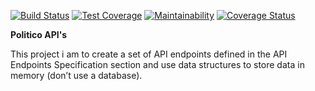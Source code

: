 [![Build Status](https://travis-ci.org/Arrotech/Politico_Api.svg?branch=develop)](https://travis-ci.org/Arrotech/Politico_Api) [![Test Coverage](https://api.codeclimate.com/v1/badges/a99a88d28ad37a79dbf6/test_coverage)](https://codeclimate.com/github/codeclimate/codeclimate/test_coverage) [![Maintainability](https://api.codeclimate.com/v1/badges/a99a88d28ad37a79dbf6/maintainability)](https://codeclimate.com/github/codeclimate/codeclimate/maintainability) [![Coverage Status](https://coveralls.io/repos/github/Arrotech/Politico_Api/badge.svg?branch=ch-travis-setup-163674934)](https://coveralls.io/github/Arrotech/Politico_Api?branch=ch-travis-setup-163674934)



**Politico API's**

This project i am to create a set of API endpoints defined in the API Endpoints Specification
section and use data structures to store data in memory (don’t use a database).